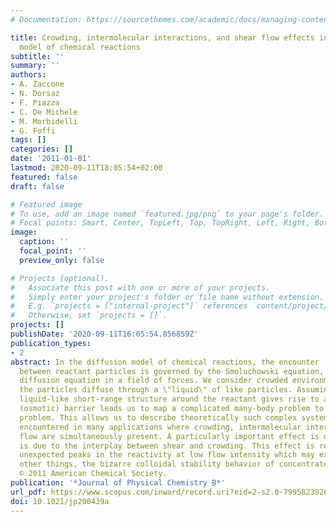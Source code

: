 ```yaml
---
# Documentation: https://sourcethemes.com/academic/docs/managing-content/

title: Crowding, intermolecular interactions, and shear flow effects in the diffusion
  model of chemical reactions
subtitle: ''
summary: ''
authors:
- A. Zaccone
- N. Dorsaz
- F. Piazza
- C. De Michele
- M. Morbidelli
- G. Foffi
tags: []
categories: []
date: '2011-01-01'
lastmod: 2020-09-11T18:05:54+02:00
featured: false
draft: false

# Featured image
# To use, add an image named `featured.jpg/png` to your page's folder.
# Focal points: Smart, Center, TopLeft, Top, TopRight, Left, Right, BottomLeft, Bottom, BottomRight.
image:
  caption: ''
  focal_point: ''
  preview_only: false

# Projects (optional).
#   Associate this post with one or more of your projects.
#   Simply enter your project's folder or file name without extension.
#   E.g. `projects = ["internal-project"]` references `content/project/deep-learning/index.md`.
#   Otherwise, set `projects = []`.
projects: []
publishDate: '2020-09-11T16:05:54.856859Z'
publication_types:
- 2
abstract: In the diffusion model of chemical reactions, the encounter (reaction) rate
  between reactant particles is governed by the Smoluchowski equation, which is a
  diffusion equation in a field of forces. We consider crowded environments where
  the particles diffuse through a \"liquid\" of like particles. Assuming that the
  liquid-like short-range structure around the reactant gives rise to an effective
  (osmotic) barrier leads us to map a complicated many-body problem to a one-dimensional
  problem. This allows us to describe theoretically such complex systems that are
  encountered in many applications where crowding, intermolecular interactions, and
  flow are simultaneously present. A particularly important effect is discovered which
  is due to the interplay between shear and crowding. This effect is responsible for
  unexpected peaks in the reactivity at low flow intensity which may explain, among
  other things, the bizarre colloidal stability behavior of concentrated protein suspensions.
  © 2011 American Chemical Society.
publication: '*Journal of Physical Chemistry B*'
url_pdf: https://www.scopus.com/inward/record.uri?eid=2-s2.0-79958239260&doi=10.1021%2fjp200439a&partnerID=40&md5=cf9886129403b12b75392cb181ed5d20
doi: 10.1021/jp200439a
---
```


